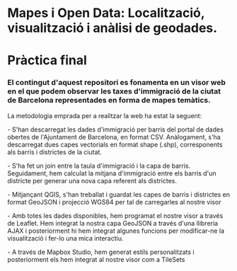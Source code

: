 # Mapes i Open Data: Localització, visualització i anàlisi de geodades.
<h1>Pràctica final</h1>
  
<h3>El contingut d'aquest repositori es fonamenta en un <strong>visor web</strong> en el que podem observar les taxes d'immigració de la ciutat de Barcelona representades en forma de mapes temàtics.</h3>
<p> La metodologia emprada per a realitzar la web ha estat la seguent:</p>
<p> - S'han descarregat les dades d'immigració per barris del portal de dades obertes de l'Ajuntament de Barcelona, en format CSV. Anàlogament, s'ha descarregat dues capes vectorials en format shape (.shp), corresponents als barris i districtes de la ciutat. </p>
<p> - S'ha fet un join entre la taula d'immigració i la capa de barris. Seguidament, hem calculat la mitjana d'immigració entre els barris d'un districte per generar una nova capa referent als districtes. </p>
<p> - Mitjançant QGIS, s'han treballat i guardat les capes de barris i districtes en format GeoJSON i projecció WGS84 per tal de carregarles al nostre visor </p>
<p> - Amb totes les dades disponibles, hem programat el nostre visor a través de Leaflet. Hem integrat la nostra capa GeoJSON a través d'una llibreria AJAX i posteriorment hi hem integrat algunes funcions per modificar-ne la visualització i fer-lo una mica interactiu.</p>
<p> - A través de Mapbox Studio, hem generat estils personalitzats i posteriorment els hem integrat al nostre visor com a TileSets </p>
